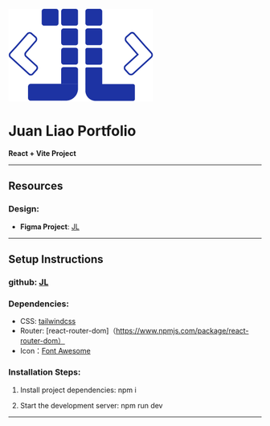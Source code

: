 ![Logo](./public/assets/images/logo.png)

# Juan Liao Portfolio

**React + Vite Project**

---

## Resources

### Design:

- **Figma Project**: [JL](https://www.figma.com/design/GcaCmmqIlHGm63d8NbpoYX/portfolio?node-id=0-1&p=f&t=ygJrSI6sgyDbd5rS-0)

---

## Setup Instructions

### github: [JL](https://github.com/blueberryliaojuan/jlportfolio)

### Dependencies:

- CSS: [tailwindcss](https://tailwindcss.com/)
- Router: [react-router-dom]（https://www.npmjs.com/package/react-router-dom）
- Icon：[Font Awesome](https://fontawesome.com/)
<!-- - JSON Server: [typicode/json-server](https://github.com/typicode/json-server) -->

### Installation Steps:

1. Install project dependencies: npm i
<!-- 2. Set up the JSON Server:
   npm db -->
2. Start the development server: npm run dev

---
